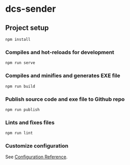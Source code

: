 # dcs-sender

## Project setup
```
npm install
```

### Compiles and hot-reloads for development
```
npm run serve
```

### Compiles and minifies and generates EXE file
```
npm run build
```

### Publish source code and exe file to Github repo
```
npm run publish  
```


### Lints and fixes files
```
npm run lint
```

### Customize configuration
See [Configuration Reference](https://cli.vuejs.org/config/).
